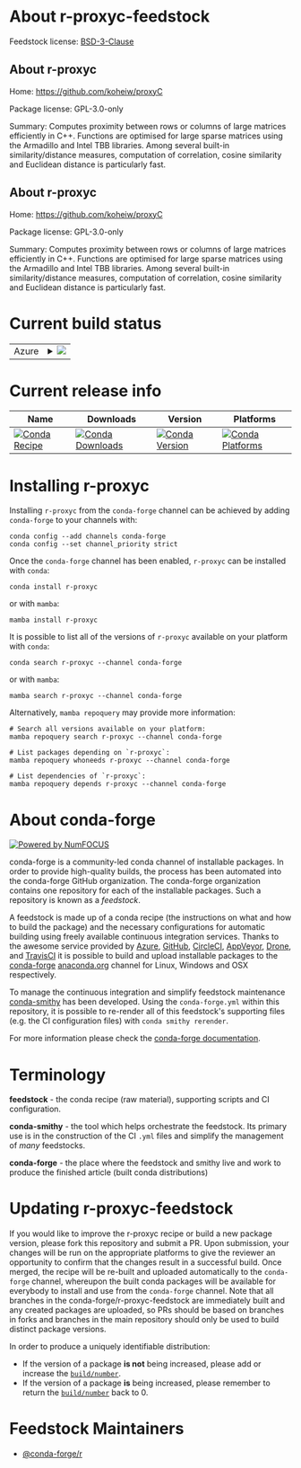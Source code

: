 About r-proxyc-feedstock
========================

Feedstock license: [BSD-3-Clause](https://github.com/conda-forge/r-proxyc-feedstock/blob/main/LICENSE.txt)


About r-proxyc
--------------

Home: https://github.com/koheiw/proxyC

Package license: GPL-3.0-only

Summary:  Computes proximity between rows or columns of large matrices efficiently in C++. Functions are optimised for large sparse matrices using the Armadillo and Intel TBB libraries. Among several built-in similarity/distance measures, computation of correlation, cosine similarity and Euclidean distance is particularly fast. 

About r-proxyc
--------------

Home: https://github.com/koheiw/proxyC

Package license: GPL-3.0-only

Summary:  Computes proximity between rows or columns of large matrices efficiently in C++. Functions are optimised for large sparse matrices using the Armadillo and Intel TBB libraries. Among several built-in similarity/distance measures, computation of correlation, cosine similarity and Euclidean distance is particularly fast. 

Current build status
====================


<table>
    
  <tr>
    <td>Azure</td>
    <td>
      <details>
        <summary>
          <a href="https://dev.azure.com/conda-forge/feedstock-builds/_build/latest?definitionId=7044&branchName=main">
            <img src="https://dev.azure.com/conda-forge/feedstock-builds/_apis/build/status/r-proxyc-feedstock?branchName=main">
          </a>
        </summary>
        <table>
          <thead><tr><th>Variant</th><th>Status</th></tr></thead>
          <tbody><tr>
              <td>linux_64_r_base4.4</td>
              <td>
                <a href="https://dev.azure.com/conda-forge/feedstock-builds/_build/latest?definitionId=7044&branchName=main">
                  <img src="https://dev.azure.com/conda-forge/feedstock-builds/_apis/build/status/r-proxyc-feedstock?branchName=main&jobName=linux&configuration=linux%20linux_64_r_base4.4" alt="variant">
                </a>
              </td>
            </tr><tr>
              <td>linux_64_r_base4.5</td>
              <td>
                <a href="https://dev.azure.com/conda-forge/feedstock-builds/_build/latest?definitionId=7044&branchName=main">
                  <img src="https://dev.azure.com/conda-forge/feedstock-builds/_apis/build/status/r-proxyc-feedstock?branchName=main&jobName=linux&configuration=linux%20linux_64_r_base4.5" alt="variant">
                </a>
              </td>
            </tr><tr>
              <td>osx_64_r_base4.4</td>
              <td>
                <a href="https://dev.azure.com/conda-forge/feedstock-builds/_build/latest?definitionId=7044&branchName=main">
                  <img src="https://dev.azure.com/conda-forge/feedstock-builds/_apis/build/status/r-proxyc-feedstock?branchName=main&jobName=osx&configuration=osx%20osx_64_r_base4.4" alt="variant">
                </a>
              </td>
            </tr><tr>
              <td>osx_64_r_base4.5</td>
              <td>
                <a href="https://dev.azure.com/conda-forge/feedstock-builds/_build/latest?definitionId=7044&branchName=main">
                  <img src="https://dev.azure.com/conda-forge/feedstock-builds/_apis/build/status/r-proxyc-feedstock?branchName=main&jobName=osx&configuration=osx%20osx_64_r_base4.5" alt="variant">
                </a>
              </td>
            </tr><tr>
              <td>win_64_r_base4.4</td>
              <td>
                <a href="https://dev.azure.com/conda-forge/feedstock-builds/_build/latest?definitionId=7044&branchName=main">
                  <img src="https://dev.azure.com/conda-forge/feedstock-builds/_apis/build/status/r-proxyc-feedstock?branchName=main&jobName=win&configuration=win%20win_64_r_base4.4" alt="variant">
                </a>
              </td>
            </tr><tr>
              <td>win_64_r_base4.5</td>
              <td>
                <a href="https://dev.azure.com/conda-forge/feedstock-builds/_build/latest?definitionId=7044&branchName=main">
                  <img src="https://dev.azure.com/conda-forge/feedstock-builds/_apis/build/status/r-proxyc-feedstock?branchName=main&jobName=win&configuration=win%20win_64_r_base4.5" alt="variant">
                </a>
              </td>
            </tr>
          </tbody>
        </table>
      </details>
    </td>
  </tr>
</table>

Current release info
====================

| Name | Downloads | Version | Platforms |
| --- | --- | --- | --- |
| [![Conda Recipe](https://img.shields.io/badge/recipe-r--proxyc-green.svg)](https://anaconda.org/conda-forge/r-proxyc) | [![Conda Downloads](https://img.shields.io/conda/dn/conda-forge/r-proxyc.svg)](https://anaconda.org/conda-forge/r-proxyc) | [![Conda Version](https://img.shields.io/conda/vn/conda-forge/r-proxyc.svg)](https://anaconda.org/conda-forge/r-proxyc) | [![Conda Platforms](https://img.shields.io/conda/pn/conda-forge/r-proxyc.svg)](https://anaconda.org/conda-forge/r-proxyc) |

Installing r-proxyc
===================

Installing `r-proxyc` from the `conda-forge` channel can be achieved by adding `conda-forge` to your channels with:

```
conda config --add channels conda-forge
conda config --set channel_priority strict
```

Once the `conda-forge` channel has been enabled, `r-proxyc` can be installed with `conda`:

```
conda install r-proxyc
```

or with `mamba`:

```
mamba install r-proxyc
```

It is possible to list all of the versions of `r-proxyc` available on your platform with `conda`:

```
conda search r-proxyc --channel conda-forge
```

or with `mamba`:

```
mamba search r-proxyc --channel conda-forge
```

Alternatively, `mamba repoquery` may provide more information:

```
# Search all versions available on your platform:
mamba repoquery search r-proxyc --channel conda-forge

# List packages depending on `r-proxyc`:
mamba repoquery whoneeds r-proxyc --channel conda-forge

# List dependencies of `r-proxyc`:
mamba repoquery depends r-proxyc --channel conda-forge
```


About conda-forge
=================

[![Powered by
NumFOCUS](https://img.shields.io/badge/powered%20by-NumFOCUS-orange.svg?style=flat&colorA=E1523D&colorB=007D8A)](https://numfocus.org)

conda-forge is a community-led conda channel of installable packages.
In order to provide high-quality builds, the process has been automated into the
conda-forge GitHub organization. The conda-forge organization contains one repository
for each of the installable packages. Such a repository is known as a *feedstock*.

A feedstock is made up of a conda recipe (the instructions on what and how to build
the package) and the necessary configurations for automatic building using freely
available continuous integration services. Thanks to the awesome service provided by
[Azure](https://azure.microsoft.com/en-us/services/devops/), [GitHub](https://github.com/),
[CircleCI](https://circleci.com/), [AppVeyor](https://www.appveyor.com/),
[Drone](https://cloud.drone.io/welcome), and [TravisCI](https://travis-ci.com/)
it is possible to build and upload installable packages to the
[conda-forge](https://anaconda.org/conda-forge) [anaconda.org](https://anaconda.org/)
channel for Linux, Windows and OSX respectively.

To manage the continuous integration and simplify feedstock maintenance
[conda-smithy](https://github.com/conda-forge/conda-smithy) has been developed.
Using the ``conda-forge.yml`` within this repository, it is possible to re-render all of
this feedstock's supporting files (e.g. the CI configuration files) with ``conda smithy rerender``.

For more information please check the [conda-forge documentation](https://conda-forge.org/docs/).

Terminology
===========

**feedstock** - the conda recipe (raw material), supporting scripts and CI configuration.

**conda-smithy** - the tool which helps orchestrate the feedstock.
                   Its primary use is in the construction of the CI ``.yml`` files
                   and simplify the management of *many* feedstocks.

**conda-forge** - the place where the feedstock and smithy live and work to
                  produce the finished article (built conda distributions)


Updating r-proxyc-feedstock
===========================

If you would like to improve the r-proxyc recipe or build a new
package version, please fork this repository and submit a PR. Upon submission,
your changes will be run on the appropriate platforms to give the reviewer an
opportunity to confirm that the changes result in a successful build. Once
merged, the recipe will be re-built and uploaded automatically to the
`conda-forge` channel, whereupon the built conda packages will be available for
everybody to install and use from the `conda-forge` channel.
Note that all branches in the conda-forge/r-proxyc-feedstock are
immediately built and any created packages are uploaded, so PRs should be based
on branches in forks and branches in the main repository should only be used to
build distinct package versions.

In order to produce a uniquely identifiable distribution:
 * If the version of a package **is not** being increased, please add or increase
   the [``build/number``](https://docs.conda.io/projects/conda-build/en/latest/resources/define-metadata.html#build-number-and-string).
 * If the version of a package **is** being increased, please remember to return
   the [``build/number``](https://docs.conda.io/projects/conda-build/en/latest/resources/define-metadata.html#build-number-and-string)
   back to 0.

Feedstock Maintainers
=====================

* [@conda-forge/r](https://github.com/orgs/conda-forge/teams/r/)

